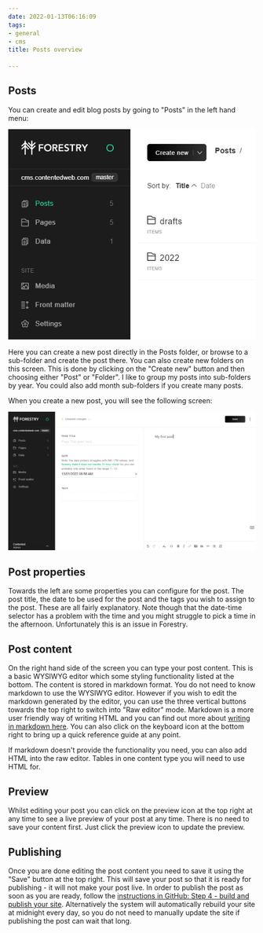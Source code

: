 ```yaml
---
date: 2022-01-13T06:16:09
tags:
- general
- cms
title: Posts overview

---
```

## Posts

You can create and edit blog posts by going to "Posts" in the left hand menu:

![](/assets/images/posts-overview-1.png)

Here you can create a new post directly in the Posts folder, or browse to a sub-folder and create the post there. You can also create new folders on this screen.  This is done by clicking on the "Create new" button and then choosing either "Post" or "Folder". I like to group my posts into sub-folders by year. You could also add month sub-folders if you create many posts.

When you create a new post, you will see the following screen:

![](/assets/images/posts-overview-2.png)

## Post properties

Towards the left are some properties you can configure for the post. The post title, the date to be used for the post and the tags you wish to assign to the post.  These are all fairly explanatory. Note though that the date-time selector has a problem with the time and you might struggle to pick a time in the afternoon. Unfortunately this is an issue in Forestry.

## Post content

On the right hand side of the screen you can type your post content. This is a basic WYSIWYG editor which some styling functionality listed at the bottom. The content is stored in markdown format. You do not need to know markdown to use the WYSIWYG editor. However if you wish to edit the markdown generated by the editor, you can use the three vertical buttons towards the top right to switch into "Raw editor" mode. Markdown is a more user friendly way of writing HTML and you can find out more about [writing in markdown here](https://commonmark.org/help/). You can also click on the keyboard icon at the bottom right to bring up a quick reference guide at any point. 

If markdown doesn't provide the functionality you need, you can also add HTML into the raw editor. Tables in one content type you will need to use HTML for.

## Preview

Whilst editing your post you can click on the preview icon at the top right at any time to see a live preview of your post at any time. There is no need to save your content first. Just click the preview icon to update the preview. 

## Publishing

Once you are done editing the post content you need to save it using the "Save" button at the top right. This will save your post so that it is ready for publishing - it will not make your post live. In order to publish the post as soon as you are ready, follow the [instructions in GitHub: Step 4 - build and publish your site](/posts/2022/setting-up-a-site/). Alternatively the system will automatically rebuild your site at midnight every day, so you do not need to manually update the site if publishing the post can wait that long.